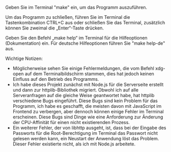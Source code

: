 Geben Sie im Terminal "make" ein, um das Programm auszuführen.

Um das Programm zu schließen, führen Sie im Terminal die Tastenkombination CTRL+C aus oder schließen Sie das Terminal, zusätzlich können Sie zweimal die „Enter“-Taste drücken.

Geben Sie den Befehl „make help“ im Terminal für die Hilfeoptionen (Dokumentation) ein.
Für deutsche Hilfeoptionen führen Sie "make help-de" aus.

Wichtige Notizen:

- Möglicherweise sehen Sie einige Fehlermeldungen, die vom Befehl xdg-open auf dem Terminalbildschirm stammen, dies hat jedoch keinen Einfluss auf den Betrieb des Programms.
- Ich habe dieses Projekt zunächst mit Node.js für die Serverseite erstellt und dann zur httplib-Bibliothek migriert. Obwohl ich auf alle Serveranfragen auf die gleiche Weise geantwortet habe, hat httplib verschiedene Bugs eingeführt. Diese Bugs sind kein Problem für das Programm, ich habe es geschafft, die meisten davon mit JavaScript im Frontend zu verbergen, aber dennoch können einige Fehler im Terminal erscheinen. Diese Bugs sind Dinge wie eine Anforderung zur Änderung der CPU-Affinität für einen nicht existierenden Prozess.
- Ein weiterer Fehler, der von libhttp ausgeht, ist, dass bei der Eingabe des Passworts für die Root-Berechtigung im Terminal das Passwort nicht gelesen werden kann, ein Neustart der Anwendung löst das Problem. Dieser Fehler existierte nicht, als ich mit Node.js arbeitete.
